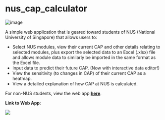 # nus_cap_calculator

![image](https://github.com/tsu2000/nus_cap_calculator/assets/106811131/c0c07152-7bcd-41f0-8438-f6df2f7995e0)

A simple web application that is geared toward students of NUS (National University of Singapore) that allows users to:
- Select NUS modules, view their current CAP and other details relating to selected modules, plus export the selected data to an Excel (.xlsx) file and allows module data to similarly be imported in the same format as the Excel file.
- Input data to predict their future CAP. (Now with interactive data editor!)
- View the sensitivity (to changes in CAP) of their current CAP as a heatmap.
- View a detailed explanation of how CAP at NUS is calculated.

For non-NUS students, view the web app [**here**](<https://gpa-calc.streamlit.app>).

**Link to Web App**:

[<img src="https://static.streamlit.io/badges/streamlit_badge_black_white.svg">](<https://nus-cap.streamlit.app>)


